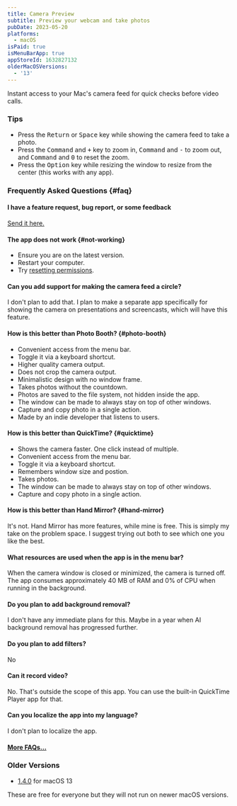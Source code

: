 ```yaml
---
title: Camera Preview
subtitle: Preview your webcam and take photos
pubDate: 2023-05-20
platforms:
  - macOS
isPaid: true
isMenuBarApp: true
appStoreId: 1632827132
olderMacOSVersions:
  - '13'
---
```


Instant access to your Mac's camera feed for quick checks before video calls.

### Tips

- Press the <kbd>Return</kbd> or <kbd>Space</kbd> key while showing the camera feed to take a photo.
- Press the <kbd>Command</kbd> and <kbd>+</kbd> key to zoom in, <kbd>Command</kbd> and <kbd>-</kbd> to zoom out, and <kbd>Command</kbd> and <kbd>0</kbd> to reset the zoom.
- Press the <kbd>Option</kbd> key while resizing the window to resize from the center (this works with any app).

### Frequently Asked Questions {#faq}

#### I have a feature request, bug report, or some feedback

[Send it here.](https://sindresorhus.com/feedback?product=Camera%20Preview&referrer=Website-FAQ)

#### The app does not work {#not-working}

- Ensure you are on the latest version.
- Restart your computer.
- Try [resetting permissions](/apps/faq#mac-reset-permissions).

#### Can you add support for making the camera feed a circle?

I don't plan to add that. I plan to make a separate app specifically for showing the camera on presentations and screencasts, which will have this feature.

#### How is this better than Photo Booth? {#photo-booth}

- Convenient access from the menu bar.
- Toggle it via a keyboard shortcut.
- Higher quality camera output.
- Does not crop the camera output.
- Minimalistic design with no window frame.
- Takes photos without the countdown.
- Photos are saved to the file system, not hidden inside the app.
- The window can be made to always stay on top of other windows.
- Capture and copy photo in a single action.
- Made by an indie developer that listens to users.

#### How is this better than QuickTime? {#quicktime}

- Shows the camera faster. One click instead of multiple.
- Convenient access from the menu bar.
- Toggle it via a keyboard shortcut.
- Remembers window size and postion.
- Takes photos.
- The window can be made to always stay on top of other windows.
- Capture and copy photo in a single action.

#### How is this better than Hand Mirror? {#hand-mirror}

It's not. Hand Mirror has more features, while mine is free. This is simply my take on the problem space. I suggest trying out both to see which one you like the best.

#### What resources are used when the app is in the menu bar?

When the camera window is closed or minimized, the camera is turned off. The app consumes approximately 40 MB of RAM and 0% of CPU when running in the background.

#### Do you plan to add background removal?

I don't have any immediate plans for this. Maybe in a year when AI background removal has progressed further.

#### Do you plan to add filters?

No

#### Can it record video?

No. That's outside the scope of this app. You can use the built-in QuickTime Player app for that.

<!-- #### Why is this free without ads?

I just enjoy making apps. Consider leaving a nice review on the App Store. -->

#### Can you localize the app into my language?

I don't plan to localize the app.

#### [More FAQs…](/apps/faq)

### Older Versions

- [1.4.0](https://github.com/sindresorhus/meta/files/13988612/Camera.Preview.1.4.0.-.macOS.13.zip) for macOS 13

These are free for everyone but they will not run on newer macOS versions.

